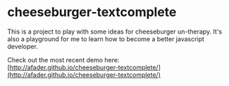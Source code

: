 # cheeseburger-textcomplete
This is a project to play with some ideas for cheeseburger un-therapy. It's also a playground for me to learn how to become a better javascript developer.

Check out the most recent demo here: [http://afader.github.io/cheeseburger-textcomplete/](http://afader.github.io/cheeseburger-textcomplete/)
